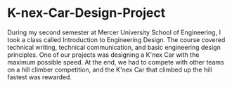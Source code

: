 # K-nex-Car-Design-Project
During my second semester at Mercer University School of Engineering, I took a class called Introduction to Engineering Design. The course covered technical writing, technical communication, and basic engineering design principles. One of our projects was designing a K'nex Car with the maximum possible speed. At the end, we had to compete with other teams on a hill climber competition, and the K'nex Car that climbed up the hill fastest was rewarded.
